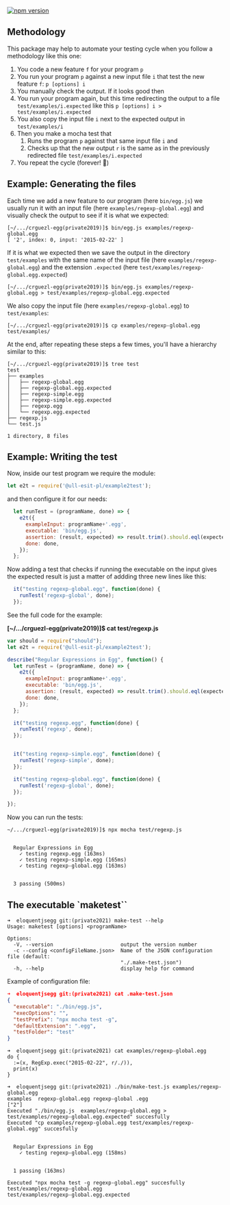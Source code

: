 [![npm version](https://badge.fury.io/js/%40ull-esit-pl%2Fexample2test.svg)](https://badge.fury.io/js/%40ull-esit-pl%2Fexample2test)


## Methodology

This package may help to automate your testing cycle when you follow a methodology like this one:

1. You code a new feature `f` for your program `p`
2. You run your program `p` against a new input file `i` that test the new feature `f`: `p [options] i`
3. You manually check the output. If it looks good then 
4. You run your program again, but this time redirecting the output to a file `test/examples/i.expected` like this `p [options] i > test/examples/i.expected`
5. You also copy the input file `i` next to the expected output in `test/examples/i`
6. Then you make a mocha test that 
    1. Runs the program `p` against that same input file `i` and 
    2. Checks up that the new output `r` is the same as in the previously redirected file  `test/examples/i.expected`
7. You repeat the cycle (forever! :repeat:)


## Example: Generating the files

Each time we add a new feature to our program (here `bin/egg.js`) we usually run it with an input file (here 
`examples/regexp-global.egg`) and visually check the output to see if it is what we expected:

```
[~/.../crguezl-egg(private2019)]$ bin/egg.js examples/regexp-global.egg
[ '2', index: 0, input: '2015-02-22' ]
```

If it is what we expected then we save the output in  the directory `test/examples` with
the same name of the input file (here `examples/regexp-global.egg`) and the extension `.expected`
(here `test/examples/regexp-global.egg.expected`)

```
[~/.../crguezl-egg(private2019)]$ bin/egg.js examples/regexp-global.egg > test/examples/regexp-global.egg.expected
```

We also copy the input file (here `examples/regexp-global.egg`) to `test/examples`:

```
[~/.../crguezl-egg(private2019)]$ cp examples/regexp-global.egg test/examples/
```

At the end, after repeating these steps a few times, you'll have a hierarchy similar to this:

```
[~/.../crguezl-egg(private2019)]$ tree test
test
├── examples
│   ├── regexp-global.egg
│   ├── regexp-global.egg.expected
│   ├── regexp-simple.egg
│   ├── regexp-simple.egg.expected
│   ├── regexp.egg
│   └── regexp.egg.expected
├── regexp.js
└── test.js

1 directory, 8 files
```

## Example: Writing the test

Now, inside our test program we require the module:

```js
let e2t = require('@ull-esit-pl/example2test');
```

and then configure it for our needs:

```js
  let runTest = (programName, done) => {
    e2t({
      exampleInput: programName+'.egg', 
      executable: 'bin/egg.js', 
      assertion: (result, expected) => result.trim().should.eql(expected.trim()),
      done: done, 
    });
  };
``` 

Now adding a test that checks if running the executable on the input gives the expected result is just
a matter of addding three new lines like this:

```js
  it("testing regexp-global.egg", function(done) {
    runTest('regexp-global', done);
  });
```

See the full code for the example:

**[~/.../crguezl-egg(private2019)]$ cat test/regexp.js**

```js
var should = require("should");
let e2t = require('@ull-esit-pl/example2test');

describe("Regular Expressions in Egg", function() {
  let runTest = (programName, done) => {
    e2t({
      exampleInput: programName+'.egg', 
      executable: 'bin/egg.js', 
      assertion: (result, expected) => result.trim().should.eql(expected.trim()),
      done: done, 
    });
  };

  it("testing regexp.egg", function(done) {
    runTest('regexp', done);
  });


  it("testing regexp-simple.egg", function(done) {
    runTest('regexp-simple', done);
  });

  it("testing regexp-global.egg", function(done) {
    runTest('regexp-global', done);
  });

});
```

Now you can run the tests:

```
~/.../crguezl-egg(private2019)]$ npx mocha test/regexp.js 


  Regular Expressions in Egg
    ✓ testing regexp.egg (163ms)
    ✓ testing regexp-simple.egg (165ms)
    ✓ testing regexp-global.egg (163ms)


  3 passing (500ms)
```

## The executable `maketest``

```
➜  eloquentjsegg git:(private2021) make-test --help
Usage: maketest [options] <programName>

Options:
  -V, --version                      output the version number
  -c --config <configFileName.json>  Name of the JSON configuration file (default:
                                     "./.make-test.json")
  -h, --help                         display help for command
```

Example of configuration file:

```json
➜  eloquentjsegg git:(private2021) cat .make-test.json 
{
  "executable": "./bin/egg.js",
  "execOptions": "",
  "testPrefix": "npx mocha test -g",
  "defaultExtension": ".egg",
  "testFolder": "test"
}
```

```
➜  eloquentjsegg git:(private2021) cat examples/regexp-global.egg 
do {
  :=(x, RegExp.exec("2015-02-22", r/./)),
  print(x)
}

➜  eloquentjsegg git:(private2021) ./bin/make-test.js examples/regexp-global.egg
examples  regexp-global.egg regexp-global .egg
["2"]
Executed "./bin/egg.js  examples/regexp-global.egg > test/examples/regexp-global.egg.expected" succesfully
Executed "cp examples/regexp-global.egg test/examples/regexp-global.egg" succesfully


  Regular Expressions in Egg
    ✓ testing regexp-global.egg (158ms)


  1 passing (163ms)

Executed "npx mocha test -g regexp-global.egg" succesfully
test/examples/regexp-global.egg
test/examples/regexp-global.egg.expected
```
